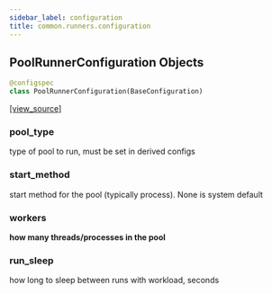 ```yaml
---
sidebar_label: configuration
title: common.runners.configuration
---
```


## PoolRunnerConfiguration Objects

```python
@configspec
class PoolRunnerConfiguration(BaseConfiguration)
```

[[view_source]](https://github.com/dlt-hub/dlt/blob/3739c9ac839aafef713f6d5ebbc6a81b2a39a1b0/dlt/common/runners/configuration.py#L10)

### pool\_type

type of pool to run, must be set in derived configs

### start\_method

start method for the pool (typically process). None is system default

### workers

__how many threads/processes in the pool__


### run\_sleep

how long to sleep between runs with workload, seconds

